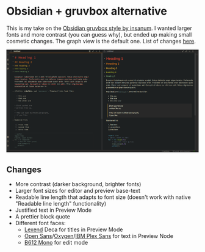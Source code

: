
# Obsidian + gruvbox alternative

This is my take on the [Obsidian gruvbox style by insanum](https://github.com/insanum/obsidian_gruvbox). I wanted larger fonts and more contrast (you can guess why), but ended up making small cosmetic changes. The graph view is the default one. List of changes [here](#changes).

![](dark.png)

## Changes

- More contrast (darker background, brighter fonts)
- Larger font sizes for editor and preview base-text
- Readable line length that adapts to font size (doesn't work with native "Readable line length" functionality)
- Justified text in Preview Mode
- A prettier block quote
- Different font faces:
  - [Lexend](https://www.lexend.com/) Deca for titles in Preview Mode
  - [Open Sans](https://fonts.google.com/specimen/Open+Sans)/[Oxygen](https://fonts.google.com/specimen/Oxygen)/[IBM Plex Sans](https://fonts.google.com/specimen/IBM+Plex+Sans) for text in Preview Node
  - [B612 Mono](https://hail2u.github.io/mn/b612-mono/) for edit mode
